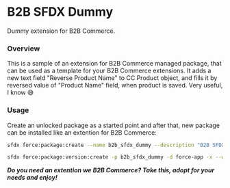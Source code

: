 # B2B SFDX Dummy
Dummy extension for B2B Commerce.

### Overview
This is a sample of an extension for B2B Commerce managed package, that can be used as a template for your B2B Commerce extensions. It adds a new text field "Reverse Product Name" to CC Product object, and fills it by reversed value of "Product Name" field, when product is saved. Very useful, I know :sweat_smile:

### Usage
Create an unlocked package as a started point and after that, new package can be installed like an extention for B2B Commerce:
```sh
sfdx force:package:create --name b2b_sfdx_dummy --description "B2B SFDX Dummy" --packagetype Unlocked --path force-app --nonamespace --targetdevhubusername DevHub
```
```sh
sfdx force:package:version:create -p b2b_sfdx_dummy -d force-app -x --wait 10 -v DevHub
```

**_Do you need an extention we B2B Commerce? Take this, adopt for your needs and enjoy!_**
